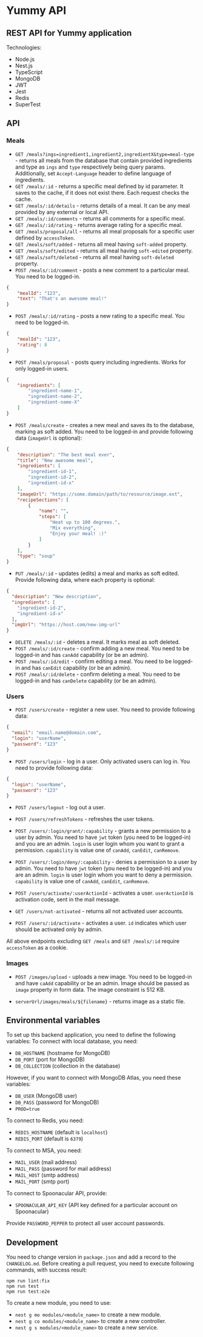 # Yummy API
## REST API for Yummy application

Technologies:
* Node.js
* Nest.js
* TypeScript
* MongoDB
* JWT
* Jest
* Redis
* SuperTest

## API
### Meals
* `GET /meals?ings=ingredient1,ingredient2,ingredientX&type=meal-type` - returns all meals from the database that contain provided ingredients and type as `ings` and `type` respectively being query params. Additionally, set `Accept-Language` header to define language of ingredients.
* `GET /meals/:id` - returns a specific meal defined by id parameter. It saves to the cache, if it does not exist there. Each request checks the cache.
* `GET /meals/:id/details` - returns details of a meal. It can be any meal provided by any external or local API.
* `GET /meals/:id/comments` - returns all comments for a specific meal.
* `GET /meals/:id/rating` - returns average rating for a specific meal.
* `GET /meals/proposal/all` - returns all meal proposals for a specific user defined by `accessToken`.
* `GET /meals/soft/added` - returns all meal having `soft-added` property.
* `GET /meals/soft/edited` - returns all meal having `soft-edited` property.
* `GET /meals/soft/deleted` - returns all meal having `soft-deleted` property.
* `POST /meals/:id/comment` - posts a new comment to a particular meal. You need to be logged-in.
```json
{
    "mealId": "123",
    "text": "That's an awesome meal!"
}
```

* `POST /meals/:id/rating` - posts a new rating to a specific meal. You need to be logged-in.
```json
{
    "mealId": "123",
    "rating": 8
}
```

* `POST /meals/proposal` - posts query including ingredients. Works for only logged-in users.
```json
{
    "ingredients": [
        "ingredient-name-1",
        "ingredient-name-2",
        "ingredient-name-X"
    ]
}
```
* `POST /meals/create` - creates a new meal and saves its to the database, marking as soft added. You need to be logged-in and provide following data (`imageUrl` is optional):

```json
{
    "description": "The best meal ever",
    "title": "New awesome meal",
    "ingredients": [
        "ingredient-id-1",
        "ingredient-id-2",
        "ingredient-id-x"
    ],
    "imageUrl": "https://some.domain/path/to/resource/image.ext",
    "recipeSections": [
        {
            "name": "",
            "steps": [
                "Heat up to 100 degrees.",
                "Mix everything",
                "Enjoy your meal! :)"
            ]
        }
    ],
    "type": "soup"
}
```
* `PUT /meals/:id` - updates (edits) a meal and marks as soft edited. Provide following data, where each property is optional:
```json
{
  "description": "New description",
  "ingredients": [
    "ingredient-id-2",
    "ingredient-id-x"
  ],
  "imgUrl": "https://host.com/new-img-url"
}
```
* `DELETE /meals/:id` - deletes a meal. It marks meal as soft deleted.
* `POST /meals/:id/create` - confirm adding a new meal. You need to be logged-in and has `canAdd` capability (or be an admin).
* `POST /meals/:id/edit` - confirm editing a meal. You need to be logged-in and has `canEdit` capability (or be an admin).
* `POST /meals/:id/delete` - confirm deleting a meal. You need to be logged-in and has `canDelete` capability (or be an admin).

### Users
* `POST /users/create` - register a new user. You need to provide following data:
```json
{
  "email": "email.name@domain.com",
  "login": "userName",
  "password": "123"
}
```

* `POST /users/login` - log in a user. Only activated users can log in. You need to provide following data:
```json
{
  "login": "userName",
  "password": "123"
}
```

* `POST /users/logout` - log out a user.

* `POST /users/refreshTokens` - refreshes the user tokens.

* `POST /users/:login/grant/:capability` - grants a new permission to a user by admin. You need to have `jwt` token (you need to be logged-in) and you are an admin. `login` is user login whom you want to grant a permission. `capability` is value one of `canAdd`, `canEdit`, `canRemove`.

* `POST /users/:login/deny/:capability` - denies a permission to a user by admin. You need to have `jwt` token (you need to be logged-in) and you are an admin. `login` is user login whom you want to deny a permission. `capability` is value one of `canAdd`, `canEdit`, `canRemove`.

* `POST /users/activate/:userActionId` - activates a user. `userActionId` is activation code, sent in the mail message.

* `GET /users/not-activated` - returns all not activated user accounts.

* `POST /users/:id/activate` - activates a user. `id` indicates which user should be activated only by admin.

All above endpoints excluding `GET /meals` and `GET /meals/:id` require `accessToken` as a cookie.

### Images
* `POST /images/upload` - uploads a new image. You need to be logged-in and have `caAdd` capability or be an admin. Image should be passed as `image` property in form data. The image constraint is 512 KB.

* `serverUrl/images/meals/${filename}` - returns image as a static file.

## Environmental variables

To set up this backend application, you need to define the following variables:
To connect with local database, you need:
- `DB_HOSTNAME` (hostname for MongoDB)
- `DB_PORT` (port for MongoDB)
- `DB_COLLECTION` (collection in the database)

However, if you want to connect with MongoDB Atlas, you need these variables:
- `DB_USER` (MongoDB user)
- `DB_PASS` (password for MongoDB)
- `PROD=true`

To connect to Redis, you need:
- `REDIS_HOSTNAME` (default is `localhost`)
- `REDIS_PORT` (default is `6379`)

To connect to MSA, you need:
- `MAIL_USER` (mail address)
- `MAIL_PASS` (password for mail address)
- `MAIL_HOST` (smtp address)
- `MAIL_PORT` (smtp port)

To connect to Spoonacular API, provide:
- `SPOONACULAR_API_KEY` (API key defined for a particular account on Spoonacular)

Provide `PASSWORD_PEPPER` to protect all user account passwords.

## Development
You need to change version in `package.json` and add a record to the `CHANGELOG.md`.
Before creating a pull request, you need to execute following commands, with success result:
```shell
npm run lint:fix
npm run test
npm run test:e2e
```

To create a new module, you need to use:
- `nest g mo modules/<module_name>` to create a new module.
- `nest g co modules/<module_name>` to create a new controller.
- `nest g s modules/<module_name>` to create a new service.
